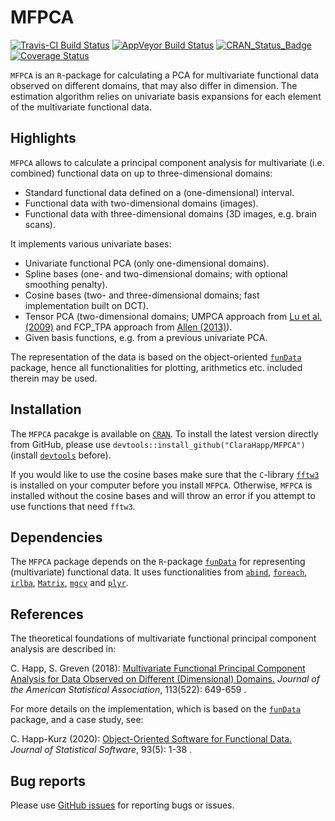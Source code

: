 # MFPCA

[![Travis-CI Build Status](https://travis-ci.org/ClaraHapp/MFPCA.svg?branch=master)](https://travis-ci.org/ClaraHapp/MFPCA) 
[![AppVeyor Build Status](https://ci.appveyor.com/api/projects/status/github/clarahapp/MFPCA?branch=master&svg=true)](https://ci.appveyor.com/project/clarahapp/MFPCA)
[![CRAN\_Status\_Badge](https://www.r-pkg.org/badges/version/MFPCA)](https://cran.r-project.org/package=MFPCA)
[![Coverage Status](https://img.shields.io/codecov/c/github/ClaraHapp/MFPCA/master.svg)](https://codecov.io/github/ClaraHapp/MFPCA?branch=master)



`MFPCA` is an `R`-package for calculating a PCA for multivariate functional data observed on different domains, that may also differ in dimension. The estimation algorithm relies on univariate basis expansions for each element of the multivariate functional data.

## Highlights ##

`MFPCA` allows to calculate a principal component analysis for multivariate (i.e. combined) functional data on up to three-dimensional domains:

* Standard functional data defined on a (one-dimensional) interval.
* Functional data with two-dimensional domains (images).
* Functional data with three-dimensional domains (3D images, e.g. brain scans).

It implements various univariate bases:

* Univariate functional PCA (only one-dimensional domains).
* Spline bases (one- and two-dimensional domains; with optional smoothing penalty).
* Cosine bases (two- and three-dimensional domains; fast implementation built on DCT).
* Tensor PCA (two-dimensional domains; UMPCA approach from [Lu et al. (2009)](https://ieeexplore.ieee.org/xpl/articleDetails.jsp?arnumber=5272374) and FCP_TPA approach from [Allen (2013)](https://ieeexplore.ieee.org/document/6714047)).
* Given basis functions, e.g. from a previous univariate PCA.

The representation of the data is based on the object-oriented [`funData`](https://github.com/ClaraHapp/funData) package, hence all functionalities for plotting, arithmetics etc. included therein may be used.


## Installation ##

The `MFPCA` pacakge is available on [`CRAN`](https://CRAN.R-project.org/package=MFPCA). To install the latest version directly from GitHub, please use `devtools::install_github("ClaraHapp/MFPCA")` (install [`devtools`](https://cran.r-project.org/package=devtools) before).

If you would like to use the cosine bases make sure that the `C`-library [`fftw3`](http://www.fftw.org/) is installed on your computer before you install `MFPCA`. Otherwise, `MFPCA` is installed without the cosine bases and will throw an error if you attempt to use functions that need `fftw3`.

## Dependencies ##

The `MFPCA` package depends on the `R`-package [`funData`](https://CRAN.R-project.org/package=funData) for representing (multivariate) functional data. It uses functionalities from 
[`abind`](https://CRAN.R-project.org/package=abind), 
[`foreach`](https://CRAN.R-project.org/package=foreach), 
[`irlba`](https://CRAN.R-project.org/package=irlba), 
[`Matrix`](https://CRAN.R-project.org/package=Matrix), 
[`mgcv`](https://CRAN.R-project.org/package=mgcv) and
[`plyr`](https://CRAN.R-project.org/package=plyr).

## References ##

The theoretical foundations of multivariate functional principal component analysis are described in:

C. Happ, S. Greven (2018): [Multivariate Functional Principal Component Analysis for Data Observed on Different (Dimensional) Domains.](https://doi.org/10.1080/01621459.2016.1273115)
    *Journal of the American Statistical Association*, 113(522): 649-659 .
    
For more details on the implementation, which is based on the [`funData`](https://CRAN.R-project.org/package=funData) package, and a case study, see:

C. Happ-Kurz (2020): [Object-Oriented Software for Functional Data.](https://doi.org/10.18637/jss.v093.i05) *Journal of
Statistical Software*, 93(5): 1-38 .

## Bug reports ##

Please use [GitHub issues](https://github.com/ClaraHapp/MFPCA/issues) for reporting bugs or issues.